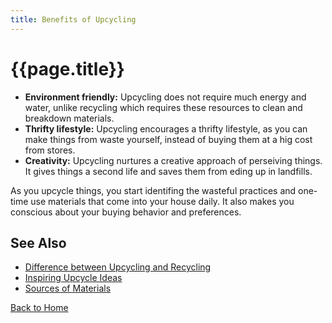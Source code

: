 ```yaml
---
title: Benefits of Upcycling
---
```


# {{page.title}}

 - __Environment friendly:__ Upcycling does not require much energy and water, unlike recycling which requires these resources to clean and breakdown materials. 
 - __Thrifty lifestyle:__ Upcycling encourages a thrifty lifestyle, as you can make things from waste yourself, instead of buying them at a hig cost from stores. 
 - __Creativity:__ Upcycling nurtures a creative approach of perseiving things. It gives things a second life and saves them from eding up in landfills.

As you upcycle things, you start identifing the wasteful practices and one-time use materials that come into your house daily. It also makes you conscious about your buying behavior and preferences.  


## See Also

 - [Difference between Upcycling and Recycling](./topics/recycle-upcycle)
 - [Inspiring Upcycle Ideas](./topics/inspirations)
 - [Sources of Materials](./topics/sources)


[Back to Home](./topics/index)